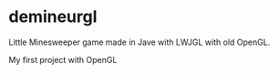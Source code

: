 # demineurgl

Little Minesweeper game made in Jave with LWJGL with old OpenGL.

My first project with OpenGL
